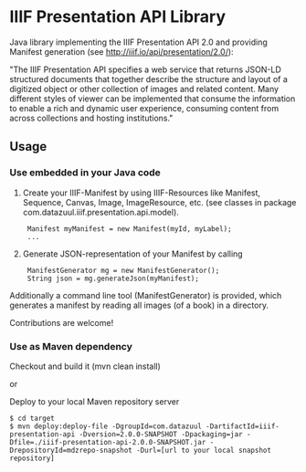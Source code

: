 IIIF Presentation API Library
=============================

Java library implementing the IIIF Presentation API 2.0 and providing Manifest generation (see <a href="http://iiif.io/api/presentation/2.0/">http://iiif.io/api/presentation/2.0/</a>):

"The IIIF Presentation API specifies a web service that returns JSON-LD structured documents that together describe the structure and layout of a digitized object or other collection of images and related content. Many different styles of viewer can be implemented that consume the information to enable a rich and dynamic user experience, consuming content from across collections and hosting institutions."

Usage
-----

### Use embedded in your Java code
1. Create your IIIF-Manifest by using IIIF-Resources like Manifest, Sequence, Canvas, Image, ImageResource, etc.
(see classes in package com.datazuul.iiif.presentation.api.model).

        Manifest myManifest = new Manifest(myId, myLabel);
        ...

2. Generate JSON-representation of your Manifest by calling 

        ManifestGenerator mg = new ManifestGenerator();
        String json = mg.generateJson(myManifest);

Additionally a command line tool (ManifestGenerator) is provided, which generates
a manifest by reading all images (of a book) in a directory.

Contributions are welcome!

### Use as Maven dependency
Checkout and build it (mvn clean install)

or

Deploy to your local Maven repository server

    $ cd target
    $ mvn deploy:deploy-file -DgroupId=com.datazuul -DartifactId=iiif-presentation-api -Dversion=2.0.0-SNAPSHOT -Dpackaging=jar -Dfile=./iiif-presentation-api-2.0.0-SNAPSHOT.jar -DrepositoryId=mdzrepo-snapshot -Durl=[url to your local snapshot repository]
